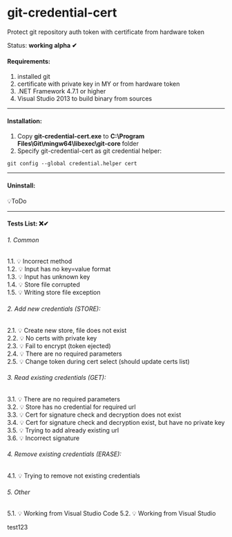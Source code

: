 # git-credential-cert
Protect git repository auth token with certificate from hardware token

Status: <b>working alpha ✔</b>

#### Requirements:
1. installed git
2. certificate with private key in MY or from hardware token
3. .NET Framework 4.7.1 or higher
4. Visual Studio 2013 to build binary from sources
------
#### Installation:
1. Copy <b>git-credential-cert.exe</b> to <b>C:\Program Files\Git\mingw64\libexec\git-core </b> folder<br>
2. Specify git-credential-cert as git credential helper:
```
git config --global credential.helper cert
```

------
#### Uninstall:

💡ToDo

------
#### Tests List: ❌✔

###### 1. Common
1.1. 💡 Incorrect method<br>
1.2. 💡 Input has no key=value format<br>
1.3. 💡 Input has unknown key<br>
1.4. 💡 Store file corrupted<br>
1.5. 💡 Writing store file exception<br>

###### 2. Add new credentials (STORE):
2.1. 💡 Create new store, file does not exist<br>
2.2. 💡 No certs with private key<br>
2.3. 💡 Fail to encrypt (token ejected)<br>
2.4. 💡 There are no required parameters<br>
2.5. 💡 Change token during cert select (should update certs list)<br>

###### 3. Read existing credentials (GET):
3.1. 💡 There are no required parameters<br>
3.2. 💡 Store has no credential for required url<br>
3.3. 💡 Cert for signature check and decryption does not exist<br>
3.4. 💡 Cert for signature check and decryption exist, but have no private key<br>
3.5. 💡 Trying to add already existing url<br>
3.6. 💡 Incorrect signature<br>

###### 4. Remove existing credentials (ERASE):
4.1. 💡 Trying to remove not existing credentials<br>
###### 5. Other
5.1. 💡 Working from Visual Studio Code
5.2. 💡 Working from Visual Studio

test123